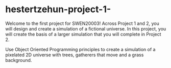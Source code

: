 # hestertzehun-project-1-
Welcome to the first project for SWEN20003! Across Project 1 and 2, you will design and create a simulation of a fictional universe. In this project, you will create the basis of a larger simulation that you will complete in Project 2.

Use Object Oriented Programming principles to create a simulation of a pixelated 2D universe with trees, gatherers that move and a grass background. 
